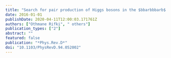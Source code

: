 ```yaml
---
title: "Search for pair production of Higgs bosons in the $bbarbbbarb$ final state using proton--proton collisions at $sqrts = 13$ TeV with the ATLAS detector"
date: 2016-01-01
publishDate: 2020-04-11T12:00:03.171761Z
authors: ["Othmane Rifki", " others"]
publication_types: ["2"]
abstract: ""
featured: false
publication: "*Phys.Rev.D*"
doi: "10.1103/PhysRevD.94.052002"
---
```


